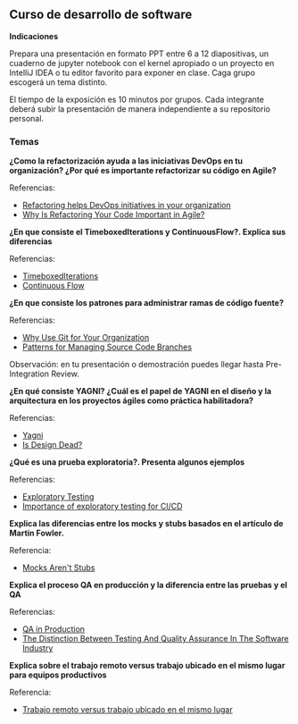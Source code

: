 ## Curso de desarrollo de software

**Indicaciones**

Prepara una presentación en formato PPT entre 6 a 12 diapositivas, un cuaderno de jupyter notebook con el kernel apropiado o un proyecto en IntelliJ IDEA o tu editor favorito para exponer en clase. Caga grupo escogerá un tema distinto.

El tiempo de la exposición es 10 minutos por grupos. Cada integrante deberá subir la presentación de manera independiente a su repositorio personal.

### Temas

**¿Como la refactorización ayuda a las iniciativas DevOps en tu organización? ¿Por qué es importante refactorizar su código en Agile?** 
  
  Referencias:
  - [Refactoring helps DevOps initiatives in your organization](https://amazic.com/refactoring-helps-devops-initiatives-in-your-organization/)
  - [Why Is Refactoring Your Code Important in Agile?](https://www.coscreen.co/blog/refactoring-your-code-in-agile/)

**¿En que consiste el TimeboxedIterations y ContinuousFlow?. Explica sus diferencias**
   
   Referencias:
   
  - [TimeboxedIterations](https://martinfowler.com/bliki/TimeboxedIterations.html)
  - [Continuous Flow](https://martinfowler.com/bliki/ContinuousFlow.html)
  
 **¿En que consiste los patrones para administrar ramas de código fuente?**
 
   Referencias:
   
   - [Why Use Git for Your Organization](https://www.atlassian.com/git/tutorials/why-git)
   - [Patterns for Managing Source Code Branches](https://martinfowler.com/articles/branching-patterns.html)
   
   Observación: en tu presentación o demostración puedes llegar hasta Pre-Integration Review.
   
**¿En qué consiste YAGNI? ¿Cuál es el papel de YAGNI en el diseño y la arquitectura en los proyectos ágiles como práctica habilitadora?**
   
   Referencias:
   
   - [Yagni](https://martinfowler.com/bliki/Yagni.html)
   - [Is Design Dead?](https://martinfowler.com/articles/designDead.html)

**¿Qué es una prueba exploratoria?. Presenta algunos ejemplos**

  Referencias:
    
   - [Exploratory Testing](https://martinfowler.com/bliki/ExploratoryTesting.html)
   - [Importance of exploratory testing for CI/CD ](https://www.atlassian.com/continuous-delivery/software-testing/exploratory-testing)

**Explica las diferencias entre los mocks y stubs basados en el artículo de Martin Fowler.**

 Referencia:
 
 - [Mocks Aren't Stubs](https://martinfowler.com/articles/mocksArentStubs.html)

**Explica el proceso QA en producción y la diferencia entre las pruebas y el QA**

Referencias:

 - [QA in Production](https://martinfowler.com/articles/qa-in-production.html)
 - [The Distinction Between Testing And Quality Assurance In The Software Industry](https://www.forbes.com/sites/forbestechcouncil/2022/08/12/the-distinction-between-testing-and-quality-assurance-in-the-software-industry/?sh=9312797391d3)

**Explica sobre el trabajo remoto versus trabajo ubicado en el mismo lugar para equipos productivos**

Referencia:

- [Trabajo remoto versus trabajo ubicado en el mismo lugar](https://martinfowler.com/articles/remote-or-co-located.html)
